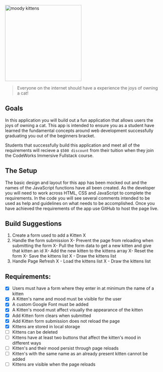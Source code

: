 <div class="text-center">
	<img src="https://codeworks.blob.core.windows.net/public/assets/img/projects/moody-logo.png" alt="moody kittens" height="250">
</div>

> Everyone on the internet should have a experience the joys of owning a cat!

## Goals
In this application you will build out a fun application that allows users the joys of owning a cat. This app is intended to ensure you as a student have learned the fundamental concepts around web development successfully graduating you out of the beginners bracket.

Students that successfully build this application and meet all of the requirements will recieve a `$500 discount` from their tuition when they join the CodeWorks Immersive Fullstack course. 

## The Setup
The basic design and layout for this app has been mocked out and the names of the JavaScript functions have all been created. As the developer you will need to work across HTML, CSS and JavaScript to complete the requirements. In the code you will see several comments intended to be used as help and guidelines on what needs to be accomplished. Once you have achieved the requirements of the app use GitHub to host the page live.

## Build Suggestions
1. Create a form used to add a Kitten X
1. Handle the form submission
  X- Prevent the page from reloading when submitting the form
  X- Pull the form data to get a new kitten and give that kitten an id
  X- Add the new kitten to the kittens array
  X- Reset the form
  X- Save the kittens list
 X - Draw the kittens list
1. Handle Page Refresh
 X - Load the kittens list
 X - Draw the kittens list

## Requirements: 
- [X] Users must have a form where they enter in at minimum the name of a kitten 
- [X] A Kitten's name and mood must be visible for the user 
- [X] A custom Google Font must be added 
- [X] A Kitten's mood must affect visually the appearance of the kitten 
- [X] Add Kitten form clears when submitted 
- [X] Add Kitten form submission does not reload the page 
- [X] Kittens are stored in local storage 
- [ ] Kittens can be deleted 
- [ ] Kittens have at least two buttons that affect the kitten's mood in different ways 
- [ ] Kitten's and their mood persist through page reloads 
- [ ] Kitten's with the same name as an already present kitten cannot be added 
- [ ] Kittens are visible when the page reloads
